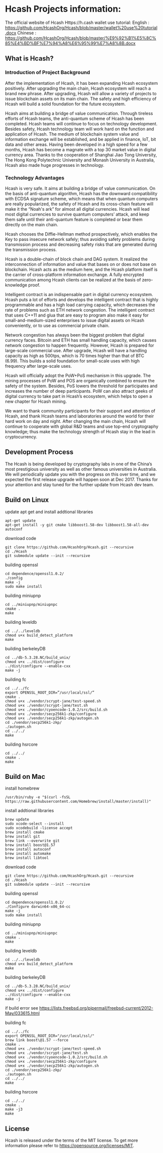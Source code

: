 Hcash Projects information:
=====================================

The official website of Hcash Https://h.cash
wallet use tutorial:
English : https://github.com/HcashOrg/Hcash/blob/master/wallet%20use%20tutorial.docx
Chinese : https://github.com/HcashOrg/Hcash/blob/master/%E9%92%B1%E5%8C%85%E4%BD%BF%E7%94%A8%E6%95%99%E7%A8%8B.docx

What is Hcash?
--------------
### Introduction of Project Background

After the implementation of Hcash, it has been expanding Hcash ecosystem positively. After upgrading the main chain, Hcash ecosystem will reach a brand new phrase. After upgrading, Hcash will allow a variety of projects to issue blockchain assets on its main chain. The safety and high efficiency of Hcash will build a solid foundation for the future ecosystem.

Hcash aims at building a bridge of value communication. Through tireless efforts of Hcash teams, the anti-quantum scheme of Hcash has been completed. Hcash teams will continue to focus on technology development. Besides safety, Hcash technology team will work hard on the function and application of Hcash. The medium of blockchain system value and information exchange will be established, and be applied in finance, IoT, bit data and other areas. Having been developed in a high speed for a few months, Hcash has become a magnate with a top 30 market value in digital currency area. Thanks to the cooperation of Shanghai Jiao Tong University, The Hong Kong Polytechnic University and Monash University in Australia, Hcash also made huge progresses in technology.

### Technology Advantages
Hcash is very safe. It aims at building a bridge of value communication. On the basis of anti-quantum algorithm, Hcash has the downward compatibility with ECDSA signature scheme, which means that when quantum computers are really popularized, the safety of Hcash and its cross-chain feature will make it the “Noah's ark” for almost all digital currencies. Hcash will lead most digital currencies to survive quantum computers’ attack, and keep them safe until their anti-quantum feature is completed or bear them directly on the main chain.

Hcash chooses the Diffie-Hellman method prospectively, which enables the Key to pass insecure network safely; thus avoiding safety problems during transmission process and decreasing safety risks that are generated during the transmission process.

Hcash is a double-chain of block chain and DAG system. It realized the interconnection of information and value that bases on or does not base on blockchain. Hcash acts as the medium here, and the Hcash platform itself is the carrier of cross-platform information exchange. A fully encrypted communication among Hcash clients can be realized at the basis of zero-knowledge proof.

Intelligent contract is an indispensable part in digital currency ecosystem. Hcash puts a lot of efforts and develops the intelligent contract that is highly programmable and has a high load carrying capacity, which decreases the rate of problems such as ETH network congestion. The intelligent contract that uses C++11 and glua that are easy to program also make it easy for small-and-medium-sized enterprises to issue digital assets on Hcash conveniently, or to use as commercial private chain.

Network congestion has always been the biggest problem that digital currency faces. Bitcoin and ETH has small handling capacity, which causes network congestion to happen frequently. However, Hcash is prepared for large-scale commercial use. After upgrade, Hcash will have a handling capacity as high as 500tps, which is 70 times higher than that of BTC (6.99). This builds a solid foundation for small-scale uses with high frequency after large-scale uses.

Hcash will officially adopt the PoW+PoS mechanism in this upgrade. The mining processes of PoW and POS are organically combined to ensure the safety of the system. Besides, PoS lowers the threshold for participates and increases the number of deep participants. PoW can also attract geeks of digital currency to take part in Hcash’s ecosystem, which helps to open a new chapter for Hcash mining.

We want to thank community participants for their support and attention of Hcash, and thank Hcash teams and laboratories around the world for their hard work on day and night. After changing the main chain, Hcash will continue to cooperate with global R&D teams and use top-end cryptography knowledge; thus make the technology strength of Hcash stay in the lead in cryptocurrency.



Development Process
-------------------

The Hcash is being developed by cryptography labs in one of the China’s most prestigious university as well as other famous universities in Australia. We will periodically update you with the progress on this over time, and we expected the first release upgrade will happen soon at Dec 2017. Thanks for your attention and stay tuned for the further update from Hcash dev team.

Build on Linux
-------------------

update apt get and install addtional libraries

```
apt-get update
apt-get install -y git cmake libboost1.58-dev libboost1.58-all-dev autoconf
```

download code

```
git clone https://github.com/HcashOrg/Hcash.git --recursive
cd ./Hcash
git submodule update --init --recursive
```

building openssl

```
cd dependence/openssl1.0.2/
./config
make -j
sudo make install
```

building miniupnp

```
cd ../miniupnp/miniupnpc
cmake .
make
```

building leveldb

```
cd ../../leveldb
chmod u+x build_detect_platform
make
```

building berkeleyDB

```
cd ../db-5.3.28.NC/build_unix/
chmod u+x ../dist/configure
../dist/configure --enable-cxx
make -j
```

building fc

```
cd ../../fc
export OPENSSL_ROOT_DIR=”/usr/local/ssl/”
cmake .
chmod u+x ./vendor/scrypt-jane/test-speed.sh
chmod u+x ./vendor/scrypt-jane/test.sh
chmod u+x ./vendor/cyoencode-1.0.2/src/build.sh
chmod u+x ./vendor/secp256k1-zkp/configure
chmod u+x ./vendor/secp256k1-zkp/autogen.sh
cd ./vendor/secp256k1-zkp/
./autogen.sh
cd ../../
make
```

building hsrcore

```
cd ../../
cmake .
make
```

Build on Mac
-------------------


install homebrew

```
/usr/bin/ruby -e "$(curl -fsSL https://raw.githubusercontent.com/Homebrew/install/master/install)"
```

install addtional libraries

```
brew update
sudo xcode-select --install
sudo xcodebuild -license accept
brew install cmake
brew install git
brew link --overwrite git
brew install boost@1.57
brew install autoconf
brew install automake
brew install libtool
```

download code

```
git clone https://github.com/HcashOrg/Hcash.git --recursive
cd ./Hcash
git submodule update --init --recursive
```

building openssl

```
cd dependence/openssl1.0.2/
./Configure darwin64-x86_64-cc
make -j
sudo make install
```

building miniupnp

```
cd ../miniupnp/miniupnpc
cmake .
make
```

building leveldb

```
cd ../../leveldb
chmod u+x build_detect_platform
make
```

building berkeleyDB

```
cd ../db-5.3.28.NC/build_unix/
chmod u+x ../dist/configure
../dist/configure --enable-cxx
make -j
```
if build error see https://lists.freebsd.org/pipermail/freebsd-current/2012-May/033615.html

building fc

```
cd ../../fc
export OPENSSL_ROOT_DIR="/usr/local/ssl/"
brew link boost\@1.57 --force
cmake .
chmod u+x ./vendor/scrypt-jane/test-speed.sh
chmod u+x ./vendor/scrypt-jane/test.sh
chmod u+x ./vendor/cyoencode-1.0.2/src/build.sh
chmod u+x ./vendor/secp256k1-zkp/configure
chmod u+x ./vendor/secp256k1-zkp/autogen.sh
cd ./vendor/secp256k1-zkp/
./autogen.sh
cd ../../
make
```

building hsrcore
```
cd ../../
cmake .
make -j3
make
```

License
-------

Hcash is released under the terms of the MIT license. To get more information please refer to  https://opensource.org/licenses/MIT.

